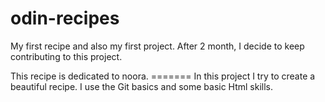 # odin-recipes
My first recipe and also my first project.
After 2 month, I decide to keep contributing to this project. 
<p>This recipe is dedicated to noora.
=======
In this project I try to create a beautiful recipe. I use the Git basics and some basic Html skills. 


